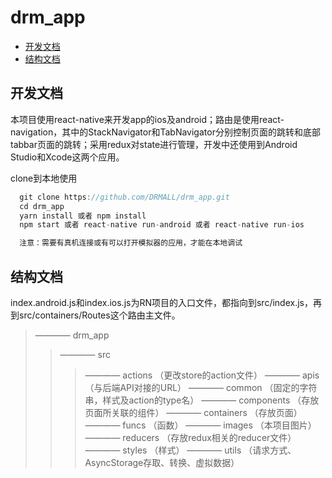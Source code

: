 # drm_app

* [开发文档](#开发文档)
* [结构文档](#结构文档)

## 开发文档
本项目使用react-native来开发app的ios及android；路由是使用react-navigation，其中的StackNavigator和TabNavigator分别控制页面的跳转和底部tabbar页面的跳转；采用redux对state进行管理，开发中还使用到Android Studio和Xcode这两个应用。

clone到本地使用
```js
  git clone https://github.com/DRMALL/drm_app.git
  cd drm_app
  yarn install 或者 npm install
  npm start 或者 react-native run-android 或者 react-native run-ios

  注意：需要有真机连接或有可以打开模拟器的应用，才能在本地调试
```


## 结构文档
index.android.js和index.ios.js为RN项目的入口文件，都指向到src/index.js，再到src/containers/Routes这个路由主文件。

> ———— drm_app
>> ———— src
>>> ———— actions （更改store的action文件）
>>> ———— apis （与后端API对接的URL）
>>> ———— common （固定的字符串，样式及action的type名）
>>> ———— components （存放页面所关联的组件）
>>> ———— containers （存放页面）
>>> ———— funcs （函数）
>>> ———— images （本项目图片）
>>> ———— reducers （存放redux相关的reducer文件）
>>> ———— styles （样式）
>>> ———— utils （请求方式、AsyncStorage存取、转换、虚拟数据）

